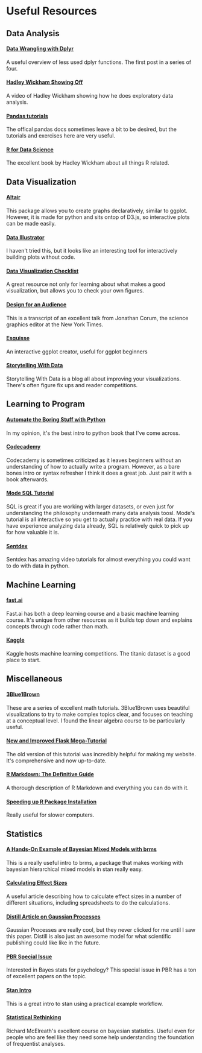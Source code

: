 # Useful Resources

## Data Analysis

#### [Data Wrangling with Dplyr](https://suzan.rbind.io/2018/01/dplyr-tutorial-1/)
A useful overview of less used dplyr functions. The first post in a series of four.

#### [Hadley Wickham Showing Off](https://www.youtube.com/watch?v=go5Au01Jrvs)
A video of Hadley Wickham showing how he does exploratory data analysis.

#### [Pandas tutorials](https://pandas.pydata.org/pandas-docs/stable/tutorials.html)
The offical pandas docs sometimes leave a bit to be desired, but the tutorials and exercises here are very useful.

#### [R for Data Science](http://r4ds.had.co.nz/)
The excellent book by Hadley Wickham about all things R related.

## Data Visualization

#### [Altair](http://altair-viz.github.io)
This package allows you to create graphs declaratively, similar to ggplot. However, it is made for python and sits ontop of D3.js, so interactive plots can be made easily. 

#### [Data Illustrator](http://www.data-illustrator.com/)
I haven't tried this, but it looks like an interesting tool for interactively building plots without code. 

#### [Data Visualization Checklist](https://datavizchecklist.stephanieevergreen.com/)
A great resource not only for learning about what makes a good visualization, but allows you to check your own figures.

#### [Design for an Audience](http://style.org/ku/)
This is a transcript of an excellent talk from Jonathan Corum, the science graphics editor at the New York Times.

#### [Esquisse](https://github.com/dreamRs/esquisse)
An interactive ggplot creator, useful for ggplot beginners

#### [Storytelling With Data](http://storytellingwithdata.com)
Storytelling With Data is a blog all about improving your visualizations. There's often figure fix ups and reader competitions.

## Learning to Program

#### [Automate the Boring Stuff with Python](https://automatetheboringstuff.com/)
In my opinion, it's the best intro to python book that I've come across. 

#### [Codecademy](https://www.codecademy.com/)
Codecademy is sometimes criticized as it leaves beginners without an understanding of how to actually write a program. However, as a bare bones intro or syntax refresher I think it does a great job. Just pair it with a book afterwards.

#### [Mode SQL Tutorial](https://mode.com/sql-tutorial/introduction-to-sql/)
SQL is great if you are working with larger datasets, or even just for understanding the philosophy underneath many data analysis toosl. Mode's tutorial is all interactive so you get to actually practice with real data. If you have experience analyzing data already, SQL is relatively quick to pick up for how valuable it is.

#### [Sentdex](https://www.youtube.com/user/sentdex)
Sentdex has amazing video tutorials for almost everything you could want to do with data in python.

## Machine Learning

#### [fast.ai](http://fast.ai)
Fast.ai has both a deep learning course and a basic machine learning course. It's unique from other resources as it builds top down and explains concepts through code rather than math.

#### [Kaggle](http://kaggle.com)
Kaggle hosts machine learning competitions. The titanic dataset is a good place to start.

## Miscellaneous

#### [3Blue1Brown](https://www.youtube.com/c/3blue1brown)
These are a series of excellent math tutorials. 3Blue1Brown uses beautiful visualizations to try to make complex topics clear, and focuses on teaching at a conceptual level. I found the linear algebra course to be particularly useful.

#### [New and Improved Flask Mega-Tutorial](https://blog.miguelgrinberg.com/post/the-flask-mega-tutorial-part-i-hello-world)
The old version of this tutorial was incredibly helpful for making my website. It's comprehensive and now up-to-date.

#### [R Markdown: The Definitive Guide](https://bookdown.org/yihui/rmarkdown/)
A thorough description of R Markdown and everything you can do with it.

#### [Speeding up R Package Installation](http://www.rexamine.com/2015/07/speeding-up-r-package-installation-process/)
Really useful for slower computers.

## Statistics

#### [A Hands-On Example of Bayesian Mixed Models with brms](https://www.youtube.com/watch?v=1p_Us5WFQ7w)
This is a really useful intro to brms, a package that makes working with bayesian hierarchical mixed models in stan really easy.

#### [Calculating Effect Sizes](https://osf.io/6zxd2/)
A useful article describing how to calculate effect sizes in a number of different situations, including spreadsheets to do the calculations. 

#### [Distill Article on Gaussian Processes](https://distill.pub/2019/visual-exploration-gaussian-processes/)
Gaussian Processes are really cool, but they never clicked for me until I saw this paper. Distill is also just an awesome model for what scientific publishing could like like in the future.

#### [PBR Special Issue](https://link.springer.com/journal/13423/25/1/page/1)
Interested in Bayes stats for psychology? This special issue in PBR has a ton of excellent papers on the topic.

#### [Stan Intro](https://ourcodingclub.github.io/2018/04/17/stan-intro.html)
This is a great intro to stan using a practical example workflow.

#### [Statistical Rethinking](https://www.youtube.com/playlist?list=PLDcUM9US4XdNM4Edgs7weiyIguLSToZRI)
Richard McElreath's excellent course on bayesian statistics. Useful even for people who are feel like they need some help understanding the foundation of frequentist analyses.
